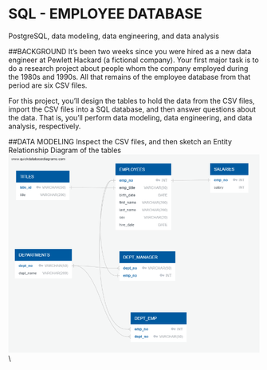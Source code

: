 # SQL - EMPLOYEE DATABASE
PostgreSQL, data modeling, data engineering, and data analysis

##BACKGROUND
It’s been two weeks since you were hired as a new data engineer at Pewlett Hackard (a fictional company). Your first major task is to do a research project about people whom the company employed during the 1980s and 1990s. All that remains of the employee database from that period are six CSV files.

For this project, you’ll design the tables to hold the data from the CSV files, import the CSV files into a SQL database, and then answer questions about the data. That is, you’ll perform data modeling, data engineering, and data analysis, respectively.

##DATA MODELING
Inspect the CSV files, and then sketch an Entity Relationship Diagram of the tables
![image](EmployeeSQL/db_diagram.png)\
